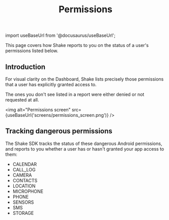 ﻿---
id: permissions
title: Permissions
---
import useBaseUrl from '@docusaurus/useBaseUrl';

This page covers how Shake reports to you on the status of a user's permissions listed below.

## Introduction
For visual clarity on the Dashboard, Shake lists precisely those permissions that a user has explicitly granted access to.

The ones you don't see listed in a report were either denied or not requested at all.

<img
  alt="Permissions screen"
  src={useBaseUrl('screens/permissions_screen.png')}
/>


## Tracking dangerous permissions
The Shake SDK tracks the status of these dangerous Android permissions, and reports to you whether a user has or hasn't granted your app access to them:

* CALENDAR
* CALL_LOG
* CAMERA
* CONTACTS
* LOCATION
* MICROPHONE
* PHONE
* SENSORS
* SMS
* STORAGE
